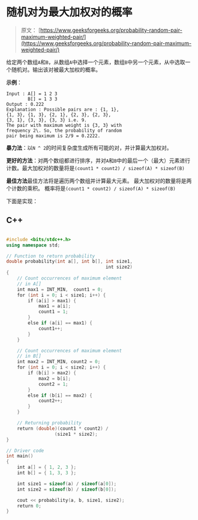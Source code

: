 # 随机对为最大加权对的概率

> 原文： [https://www.geeksforgeeks.org/probability-random-pair-maximum-weighted-pair/](https://www.geeksforgeeks.org/probability-random-pair-maximum-weighted-pair/)

给定两个数组`A`和`B`，从数组`A`中选择一个元素，数组`B`中另一个元素，从中选取一个随机对。输出该对被最大加权的概率。

**示例**：

```
Input : A[] = 1 2 3
        B[] = 1 3 3
Output : 0.222
Explanation : Possible pairs are : {1, 1}, 
{1, 3}, {1, 3}, {2, 1}, {2, 3}, {2, 3},
{3, 1}, {3, 3}, {3, 3} i.e. 9.
The pair with maximum weight is {3, 3} with
frequency 2\. So, the probability of random 
pair being maximum is 2/9 = 0.2222.

```



**暴力法**：以`N ^ 2`的时间复杂度生成所有可能的对，并计算最大加权对。

**更好的方法**：对两个数组都进行排序，并对`A`和`B`中的最后一个（最大）元素进行计数。最大加权对的数量将是`(count1 * count2) / sizeof(A) * sizeof(B)`

**最佳方法**最佳方法将是遍历两个数组并计算最大元素。 最大加权对的数量将是两个计数的乘积。 概率将是`(count1 * count2) / sizeof(A) * sizeof(B)`

下面是实现：

## C++ 

```cpp

#include <bits/stdc++.h> 
using namespace std; 

// Function to return probability 
double probability(int a[], int b[], int size1,  
                                     int size2) 
{ 
    // Count occurrences of maximum element  
    // in A[] 
    int max1 = INT_MIN,  count1 = 0; 
    for (int i = 0; i < size1; i++) { 
        if (a[i] > max1) { 
            max1 = a[i]; 
            count1 = 1; 
        } 
        else if (a[i] == max1) { 
            count1++; 
        } 
    } 

    // Count occurrences of maximum element  
    // in B[] 
    int max2 = INT_MIN, count2 = 0; 
    for (int i = 0; i < size2; i++) { 
        if (b[i] > max2) { 
            max2 = b[i]; 
            count2 = 1; 
        } 
        else if (b[i] == max2) { 
            count2++; 
        } 
    } 

    // Returning probability 
    return (double)(count1 * count2) /  
                  (size1 * size2); 
} 

// Driver code 
int main() 
{ 
    int a[] = { 1, 2, 3 }; 
    int b[] = { 1, 3, 3 }; 

    int size1 = sizeof(a) / sizeof(a[0]); 
    int size2 = sizeof(b) / sizeof(b[0]); 

    cout << probability(a, b, size1, size2); 
    return 0; 
} 

```